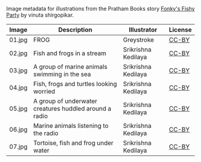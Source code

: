 Image metadata for illustrations from the Pratham Books story [Fonky's Fishy Party](https://storyweaver.org.in/stories/4111-fonky-s-fishy-party) by vinuta shirgopikar.

Image | Description | Illustrator | License
----- | ----------- | ----------- | -------
01.jpg | FROG | Greystroke | [CC-BY](https://creativecommons.org/licenses/by/4.0/)
02.jpg | Fish and frogs in a stream | Srikrishna Kedilaya | [CC-BY](https://creativecommons.org/licenses/by/4.0/)
03.jpg | A group of marine animals swimming in the sea | Srikrishna Kedilaya | [CC-BY](https://creativecommons.org/licenses/by/4.0/)
04.jpg | Fish, frogs and turtles looking worried | Srikrishna Kedilaya | [CC-BY](https://creativecommons.org/licenses/by/4.0/)
05.jpg | A group of underwater creatures huddled around a radio | Srikrishna Kedilaya | [CC-BY](https://creativecommons.org/licenses/by/4.0/)
06.jpg | Marine animals listening to the radio | Srikrishna Kedilaya | [CC-BY](https://creativecommons.org/licenses/by/4.0/)
07.jpg | Tortoise, fish and frog under water | Srikrishna Kedilaya | [CC-BY](https://creativecommons.org/licenses/by/4.0/)

